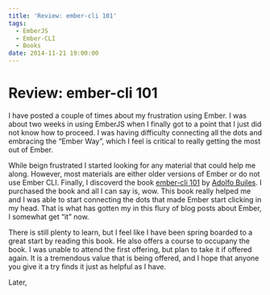 ```yaml
---
title: 'Review: ember-cli 101'
tags:
  - EmberJS
  - Ember-CLI
  - Books
date: 2014-11-21 19:00:00
---
```


# Review: ember-cli 101

I have posted a couple of times about my frustration using
Ember. I was about two weeks in using EmberJS when I finally
got to a point that I just did not know how to proceed. I was
having difficulty connecting all the dots and embracing the
“Ember Way”, which I feel is critical to really getting the most
out of Ember.

While beign frustrated I started looking for any material that could
help me along. However, most materials are either older versions of Ember
or do not use Ember CLI. Finally, I discoverd the book [ember-cli 101](https://leanpub.com/ember-cli-101) by
[Adolfo Builes](http://blog.abuiles.com/). I purchased the book and all I can say is, wow. This book
really helped me and I was able to start connecting the dots that made Ember
start clicking in my head. That is what has gotten my in this flury of blog
posts about Ember, I somewhat get “it” now.

There is still plenty to learn, but I feel like I have been spring boarded
to a great start by reading this book. He also offers a course to occupany
the book. I was unable to attend the first offering, but plan to take it
if offered again. It is a tremendous value that is being offered, and I
hope that anyone you give it a try finds it just as helpful as I have.

Later,